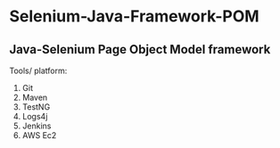 # Selenium-Java-Framework-POM
## Java-Selenium Page Object Model framework 

Tools/ platform:

1. Git
2. Maven
3. TestNG
4. Logs4j
5. Jenkins 
6. AWS Ec2
